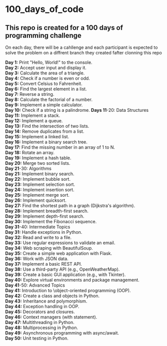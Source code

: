 # 100_days_of_code

## This repo is created for a 100 days of programming challenge

On each day, there will be a cahllenge and each participant is expected to solve the problem on a diffrent branch they created fafter clonning this repo

**Day 1:** Print "Hello, World!" to the console.\
**Day 2:** Accept user input and display it.\
**Day 3:** Calculate the area of a triangle.\
**Day 4:** Check if a number is even or odd.\
**Day 5:** Convert Celsius to Fahrenheit.\
**Day 6:** Find the largest element in a list.\
**Day 7:** Reverse a string.\
**Day 8:** Calculate the factorial of a number.\
**Day 9:** Implement a simple calculator.\
**Day 10:** Check if a string is a palindrome.
**Days 11**-20: Data Structures\
**Day 11:** Implement a stack.\
**Day 12:** Implement a queue.\
**Day 13:** Find the intersection of two lists.\
**Day 14:** Remove duplicates from a list.\
**Day 15:** Implement a linked list.\
**Day 16:** Implement a binary search tree.\
**Day 17:** Find the missing number in an array of 1 to N.\
**Day 18:** Rotate an array.\
**Day 19:** Implement a hash table.\
**Day 20:** Merge two sorted lists.\
**Day 21**-30: Algorithms\
**Day 21:** Implement binary search.\
**Day 22:** Implement bubble sort.\
**Day 23:** Implement selection sort.\
**Day 24:** Implement insertion sort.\
**Day 25:** Implement merge sort.\
**Day 26:** Implement quicksort.\
**Day 27:** Find the shortest path in a
graph (Dijkstra's algorithm).\
**Day 28:** Implement breadth-first search.\
**Day 29:** Implement depth-first search.\
**Day 30:** Implement the Fibonacci sequence.\
**Day 31**-40: Intermediate Topics\
**Day 31:** Handle exceptions in Python.\
**Day 32:** Read and write to a file.\
**Day 33:** Use regular expressions to validate an email.\
**Day 34:** Web scraping with BeautifulSoup.\
**Day 35:** Create a simple web application with Flask.\
**Day 36:** Work with JSON data.\
**Day 37:** Implement a basic REST API.\
**Day 38:** Use a third-party API (e.g., OpenWeatherMap).\
**Day 39:** Create a basic GUI application (e.g., with Tkinter).\
**Day 40:** Explore virtual environments and package management.\
**Day 41**-50: Advanced Topics\
**Day 41:** Introduction to \object-oriented programming (OOP).\
**Day 42:** Create a class and objects in Python.\
**Day 43:** Inheritance and polymorphism.\
**Day 44:** Exception handling in OOP.\
**Day 45:** Decorators and closures.\
**Day 46:** Context managers (with statement).\
**Day 47:** Multithreading in Python.\
**Day 48:** Multiprocessing in Python.\
**Day 49:** Asynchronous programming with async/await.\
**Day 50:** Unit testing in Python.
